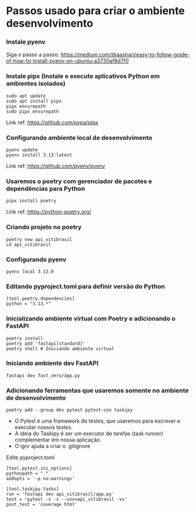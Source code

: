 # Passos usado para criar o ambiente desenvolvimento

### Instale pyenv

Siga o passo a passo: https://medium.com/@aashari/easy-to-follow-guide-of-how-to-install-pyenv-on-ubuntu-a3730af8d7f0

### Instale pipx (Instale e execute aplicativos Python em ambientes isolados)

```
sudo apt update
sudo apt install pipx
pipx ensurepath
sudo pipx ensurepath
```

Link ref: https://github.com/pypa/pipx

### Configurando ambiente local de desenvolvimento

```
pyenv update
pyenv install 3.13:latest
```

Link ref: https://github.com/pyenv/pyenv

### Usaremos o poetry com gerenciador de pacotes e dependências para Python

```
pipx install poetry
```

Link ref: https://python-poetry.org/

### Criando projeto no poetry

```
poetry new api_vitibrasil
cd api_vitibrasil
```

### Configurando pyenv

```
pyenv local 3.13.0
```

### Editando pyproject.toml para definir versão do Python

```
[tool.poetry.dependencies]
python = "3.13.*"
```

### Inicializando ambiente virtual com Poetry e adicionando o FastAPI

```
poetry install
poetry add 'fastapi[standard]'
poetry shell # Iniciando ambiente virtual
```

### Iniciando ambiente dev FastAPI

```
fastapi dev fast_zero/app.py
```

### Adicionando ferramentas que usaremos somente no ambiente de desenvolvimento

```
poetry add --group dev pytest pytest-cov taskipy
```

- O Pytest é uma framework de testes, que usaremos para escrever e executar nossos testes.
- A ideia do Taskipy é ser um executor de tarefas (task runner) complementar em nossa aplicação.
- O ignr ajuda a criar o .gitignore

Edite pyproject.toml

```
[tool.pytest.ini_options]
pythonpath = "."
addopts = '-p no:warnings'

[tool.taskipy.tasks]
run = 'fastapi dev api_vitibrasil/app.py'
test = 'pytest -s -x --cov=api_vitibrasil -vv'
post_test = 'coverage html'
```
